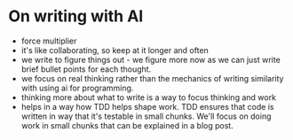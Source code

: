 # On writing with AI

- force multiplier 
- it's like collaborating, so keep at it longer and often
- we write to figure things out - we figure more now as we can just write brief bullet points for each thought.
- we focus on real thinking rather than the mechanics of writing similarity with using ai for programming.
- thinking more about what to write is a way to focus thinking and work
- helps in a way how TDD helps shape work. TDD ensures that code is written in way that it's testable in small chunks. We'll focus on doing work in small chunks that can be explained in a blog post.
  
